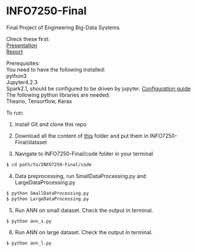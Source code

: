 # INFO7250-Final
Final Project of Engineering Big-Data Systems

Check these first:<br>
<a href="https://github.com/wadehuangwei/INFO7250-Final/blob/master/7250Final.pptx">Presentation</a><br>
<a href="https://github.com/wadehuangwei/INFO7250-Final/blob/master/Report.docx">Report</a>

Prerequisites:<br>
You need to have the following installed:<br>
python3<br>
Jupyter4.2.3<br>
Spark2.1, should be configured to be driven by jupyter. <a href="https://medium.com/@GalarnykMichael/install-spark-on-mac-pyspark-453f395f240b">Configuration guide</a><br>
The following python libraries are needed:<br>
Theano, Tensorflow, Keras

To run:

1. Install Git and clone this repo

2. Download all the content of <a href="https://drive.google.com/open?id=0B-cyNEbHVKHCczZ3RlAwaFQwWlE">this</a> folder and put them in INFO7250-Final/dataset

3. Navigate to INFO7250-Final/code folder in your terminal
```sh
$ cd path/to/INFO7250-Final/code
```

4. Data preprocessing, run SmallDataProcessing.py and LargeDataProcessing.py
```sh
$ python SmallDataProcessing.py
$ python LargeDataProcessing.py
```

5. Run ANN on small dataset. Check the output in terminal.
```sh
$ python ann_s.py
```

6. Run ANN on large dataset. Check the output in terminal.
```sh
$ python ann_l.py
```
